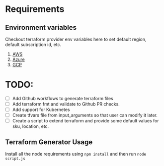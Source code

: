# Requirements

## Environment variables

Checkout terraform provider env variables here to set default region, default subscription id, etc.

1. [AWS](https://registry.terraform.io/providers/hashicorp/aws/latest/docs)
2. [Azure](https://registry.terraform.io/providers/hashicorp/azurerm/latest/docs)
3. [GCP](https://registry.terraform.io/providers/hashicorp/google/latest/docs/guides/provider_reference)

# TODO:

- [ ] Add Github workflows to generate terraform files
- [ ] Add terraform fmt and validate to Github PR checks.
- [ ] Add support for Kubernetes
- [ ] Create tfvars file from input_arguments so that user can modify it later.
- [ ] Create a script to extend terraform and provide some default values for sku, location, etc.

## Terraform Generator Usage

Install all the node requirements using `npm install` and then run `node script.js`

